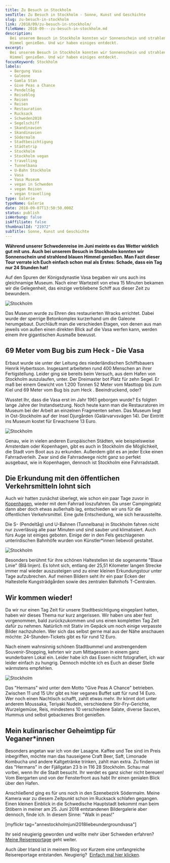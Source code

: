 ```yaml
---
title: Zu Besuch in Stockholm
seoTitle: Zu Besuch in Stockholm - Sonne, Kunst und Geschichte
slug: zu-besuch-in-stockholm
link: /2018/09/zu-besuch-in-stockholm/
fileName: 2018-09---zu-besuch-in-stockholm.md
description:
  Bei unserem Besuch in Stockholm konnten wir Sonnenschein und strahlend blauen
  Himmel genießen. Und wir haben einiges entdeckt.
excerpt:
  Bei unserem Besuch in Stockholm konnten wir Sonnenschein und strahlend blauen
  Himmel genießen. Und wir haben einiges entdeckt.
focusKeyword: Stockholm
labels:
  - Bergung Vasa
  - Galeone
  - Gamla Stan
  - Give Peas a Chance
  - Pendeltåg
  - Reiseblog
  - Reisen
  - Reisen
  - Restauration
  - Rucksack
  - Schweden2018
  - Segelschiff
  - Skandinavien
  - Skandinavien
  - Södermalm
  - Stadtbesichtigung
  - Städtetrip
  - Stockholm
  - Stockholm vegan
  - travelling
  - Tunnelbana
  - U-Bahn Stockholm
  - Vasa
  - Vasa Museum
  - vegan in Schweden
  - vegan Reisen
  - vegan travelling
type: Galerie
typeName: Galerie
date: 2018-09-07T13:50:50.000Z
status: publish
isWerbung: false
isAffiliate: false
thumbnailId: "21972"
subTitle: Sonne, Kunst und Geschichte
---
```


<strong>Während unserer Schwedenreise im Juni meinte es das Wetter wirklich gut
mit uns. Auch bei unserem Besuch in Stockholm konnten wir Sonnenschein und
strahlend blauen Himmel genießen. Man Fazit dieser Tour verrate ich Euch einfach
schon mal als Erstes: Schade, dass ein Tag nur 24 Stunden hat!</strong>

Auf den Spuren der Königsdynastie Vasa begaben wir uns auch ins gleichnamige
Museum. Nach einer Wartezeit von etwa 15 Minuten bekamen wir die Gelegenheit,
das einzige verbliebene Schiff aus dieser Zeit zu bewundern.

![Stockholm](http://cardamonchai.com/wp-content/uploads/2018/09/30661713628_7509263380_z-400x300.jpg "Hier wird restauriert")

Das Museum wurde zu Ehren des restaurierten Wracks errichtet. Dabei wurde der
sperrige Betonkomplex kurzerhand um die Galeone herumgebaut. Durchläuft man die
verschieden Etagen, von denen aus man jeweils von außen einen direkten Blick auf
die Vasa werfen kann, werden einem ihre gigantischen Ausmaße bewusst.

## 69 Meter vom Bug bis zum Heck - Die Vasa

Erbaut wurde sie unter der Leitung des niederländischen Schiffsbauers Henrik
Hybertsson. Insgesamt arbeiteten rund 400 Menschen an ihrer Fertigstellung.
Leider ging sie bereits beim Versuch, aus dem Hafen von Stockholm auszulaufen,
unter. Der Dreimaster bot Platz für zehn Segel. Er maß bei einem Gewicht von
1.200 Tonnen 52 Meter vom Masttopp bis zum Kiel und 69 Meter vom Bug bis zum
Heck . Beeindruckend, oder?

Wusstet Ihr, dass die Vasa erst im Jahr 1961 geborgen wurde? Es folgten lange
Jahre der Instandsetzung. Noch heute kann man die Restauratoren im Museum bei
der Arbeit an einzelnen Fragmenten sehen. Das Museum liegt in Ost-Stockholm auf
der Insel Djurgården (Galärvarvsvägen 14). Der Eintritt ins Museum kostet für
Erwachsene 13 Euro.

![Stockholm](http://cardamonchai.com/wp-content/uploads/2018/09/29594119257_9300cbf032_z-400x300.jpg "U-Bahnhof in Stockholm")

Genau, wie in vielen anderen Europäischen Städten, wie beispielsweise Amsterdam
oder Kopenhagen, gibt es auch in Stockholm die Möglichkeit, die Stadt vom Boot
aus zu erkunden. Außerdem gibt es an jeder Ecke einen Fahrradverleih. Zwar sind
die Fahrradwege nicht ganz so perfekt ausgebaut, wie in Kopenhagen, dennoch ist
Stockholm eine Fahrradstadt.

## Die Erkundung mit den öffentlichen Verkehrsmitteln lohnt sich

Auch wir hatten zunächst überlegt, wie schon ein paar Tage zuvor in
[Kopenhagen](/2018/07/radtour-durch-kopenhagen/), wieder mit dem Fahrrad
loszufahren. Da unser Campingplatz dann aber doch etwas außerhalb lag,
entschieden wir uns für die öffentlichen Verkehrsmittel. Eine gute Entscheidung,
wie sich herausstellte.

Die S- (Pendeltåg) und U-Bahnen (Tunnelbana) in Stockholm fahren nicht nur
zuverlässig alle paar Minuten und sind sauber und klimatisiert. Auch fürs Auge
ist einiges geboten. Einige der in den Fels geschlagenen unterirdischen Bahnhöfe
wurden von Künstler\*innen liebevoll gestaltet.

![Stockholm](http://cardamonchai.com/wp-content/uploads/2018/09/42722750290_f0aa8a91ea_z-400x300.jpg "Wir kommen wieder!")

Besonders berühmt für ihre schönen Haltestellen ist die sogenannte "Blaue Linie"
(Blå linjen). Es lohnt sich, entlang der 25,51 Kilometer langen Strecke immer
mal wieder auszusteigen und zu einer kleinen Erkundungstour unter Tage
aufzubrechen. Auf meinen Bildern seht ihr ein paar Ecken der Haltestelle
Kungsträdgården sowie des zentralen Bahnhofs T-Centralen.

## Wir kommen wieder!

Da wir nur einen Tag Zeit für unsere Stadtbesichtigung eingeplant hatten, haben
wir dieses Thema nur kurz angerissen. Wir haben uns aber fest vorgenommen, bald
zurückzukommen und uns einen kompletten Tag Zeit dafür zu nehmen. Natürlich mit
Stativ im Gepäck um noch einige verpasste Bilder nachzuholen. Wer sich das
selbst gerne mal aus der Nähe anschauen möchte: 24-Stunden-Tickets gibt es für
rund 12 Euro.

Nach einem wahnsinnig schönen Stadtbummel und anstrengendem Souvenir-Shopping,
kehrten wir zum Mittagessen in einem ganz wunderbaren Lokal ein. Leider habe ich
das Essen nicht fotografiert, ich war leider einfach zu hungrig. Dennoch möchte
ich es Euch an dieser Stelle wärmstens empfehlen.

![Stockholm](http://cardamonchai.com/wp-content/uploads/2018/09/44481859082_634bf4c8de_z-400x300.jpg "Boot im Hafen von Stockholm")

Das "Hermans" wird unter dem Motto "Give Peas A Chance" betrieben. Zwischen 11
und 15 Uhr gibt es hier veganes Buffet satt für rund 14 Euro. Wer noch einen
Nachtisch schafft, zahlt etwas mehr. Ihr könnt dort unter anderem Moussaka,
Teriyaki Nudeln, verschiedene Stir-Fry-Gerichte, Wurzelgemüse, Reis, mindestens
10 verschiedene Salate, diverse Saucen, Hummus und selbst gebackenes Brot
genießen.

## Mein kulinarischer Geheimtipp für Veganer\*innen

Besonders angetan war ich von der Lasagne. Kaffee und Tee sind im Preis
inbegriffen, möchte man das hauseigene Craft Beer, Saft, Limonade Kombucha und
andere Kaltgetränke trinken, zahlt man extra. Zu finden ist das "Hermans" in der
Fjällgatan 23 b in 116 28 Stockholm. Schau mal vorbei, wenn Ihr die Stadt
besucht. Ihr werdet es ganz sicher nicht bereuen! Vom Biergarten und von der
Fensterfront aus habt Ihr einen genialen Blick über den Hafen.

Anschließend ging es für uns noch in den Szenebezirk Södermalm. Meine Kamera war
zu diesem Zeitpunkt schon im Rucksack schlafen gegangen. Einen kleinen Einblick
in die Schwedische Hauptstadt bekommt man beim Stöbern in meiner am 25. Juni
2018 entstandenen Bildergalerie aber dennoch, finde ich. In diesem Sinne: "Walk
in peas!"

[myflickr tag="annestockholmjuni2018liebeundergroundvasa"]

Ihr seid neugierig geworden und wollte mehr über Schweden erfahren?
[Meine Reisereportage](/tag/schweden2018/) geht weiter.

Auch über Irland ist in meinem Blog vor Kurzem eine umfangreiche Reisereportage
entstanden. Neugierig?  [Einfach mal hier klicken](/tag/irland2017/).
